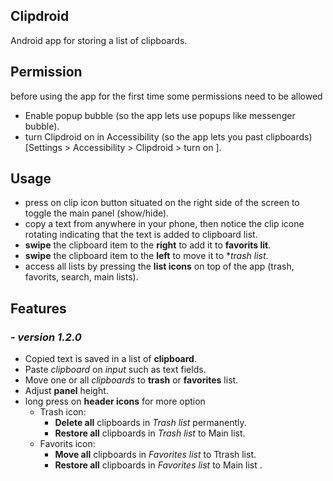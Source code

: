 ## Clipdroid
Android app for storing a list of clipboards.

## Permission
before using the app for the first time some permissions need to be allowed
- Enable popup bubble (so the app lets use popups like messenger bubble).
- turn Clipdroid on in Accessibility (so the app lets you past clipboards) 
  [Settings > Accessibility > Clipdroid > turn on ].

## Usage
- press on clip icon button situated on the right side of the screen to toggle the main panel (show/hide).
- copy a text from anywhere in your phone, then notice the clip icone rotating indicating that the text is added to clipboard list.
- **swipe** the clipboard item to the **right** to add it to **favorits lit**.
- **swipe** the clipboard item to the **left** to move it to **trash list*.
- access all lists by pressing the **list icons** on top of the app (trash, favorits, search, main lists).

## Features
### - *version 1.2.0*
- Copied text is saved in a list of **clipboard**.
- Paste *clipboard* on *input* such as text fields.
- Move one or all *clipboards* to **trash** or **favorites** list.
- Adjust **panel** height.
- long press on **header icons** for more option
     - Trash icon:
       - **Delete all** clipboards in *Trash list* permanently.
       - **Restore all** clipboards in *Trash list* to Main list.
     - Favorits icon:
       - **Move all** clipboards in *Favorites list* to Ttrash list.
       - **Restore all** clipboards in *Favorites list* to Main list .

